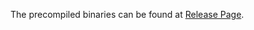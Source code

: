 The precompiled binaries can be found at [Release Page](https://github.com/thautwarm/flowpython/releases).